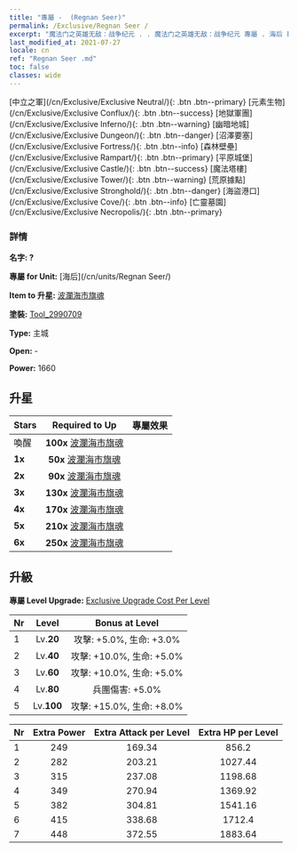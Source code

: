 ```yaml
---
title: "專屬 -  (Regnan Seer)"
permalink: /Exclusive/Regnan Seer /
excerpt: "魔法门之英雄无敌：战争纪元 . . 魔法门之英雄无敌：战争纪元 專屬 . 海后 專屬."
last_modified_at: 2021-07-27
locale: cn
ref: "Regnan Seer .md"
toc: false
classes: wide
---
```

 [中立之軍](/cn/Exclusive/Exclusive Neutral/){: .btn .btn--primary} [元素生物](/cn/Exclusive/Exclusive Conflux/){: .btn .btn--success} [地獄軍團](/cn/Exclusive/Exclusive Inferno/){: .btn .btn--warning} [幽暗地城](/cn/Exclusive/Exclusive Dungeon/){: .btn .btn--danger} [沼澤要塞](/cn/Exclusive/Exclusive Fortress/){: .btn .btn--info} [森林壁壘](/cn/Exclusive/Exclusive Rampart/){: .btn .btn--primary} [平原城堡](/cn/Exclusive/Exclusive Castle/){: .btn .btn--success} [魔法塔樓](/cn/Exclusive/Exclusive Tower/){: .btn .btn--warning} [荒原據點](/cn/Exclusive/Exclusive Stronghold/){: .btn .btn--danger} [海盜港口](/cn/Exclusive/Exclusive Cove/){: .btn .btn--info} [亡靈墓園](/cn/Exclusive/Exclusive Necropolis/){: .btn .btn--primary} 

### 詳情
 **名字: ?** 

 **專屬 for Unit:** [海后](/cn/units/Regnan Seer/) 

 **Item to 升星:** [波瀾海市旗魂](/cn/Items/con_1006/)

 **塗裝:** [Tool_2990709](/cn/Items/con_674/)

 **Type:** 主城

 **Open:** -

 **Power:** 1660

## 升星

  |     Stars    |  Required to Up | 專屬效果 |
  |:-------------|:---------------:|:---------------:|
  |  喚醒  | **100x** [波瀾海市旗魂](/cn/Items/con_1006/) |  |
  | **1x** <i class="fas fa-star"/> | **50x** [波瀾海市旗魂](/cn/Items/con_1006/) |  |
  | **2x** <i class="fas fa-star"/> | **90x** [波瀾海市旗魂](/cn/Items/con_1006/) |  |
  | **3x** <i class="fas fa-star"/> | **130x** [波瀾海市旗魂](/cn/Items/con_1006/) |  |
  | **4x** <i class="fas fa-star"/> | **170x** [波瀾海市旗魂](/cn/Items/con_1006/) |  |
  | **5x** <i class="fas fa-star"/> | **210x** [波瀾海市旗魂](/cn/Items/con_1006/) |  |
  | **6x** <i class="fas fa-star"/> | **250x** [波瀾海市旗魂](/cn/Items/con_1006/) |  |


## 升級
 **專屬 Level Upgrade:** [Exclusive Upgrade Cost Per Level](/Exclusive/ExclusiveUpgradeCostPerLevel/)

  |  Nr  |   Level  | Bonus at Level |
  |:-----|:--------:|:--------------:|
  | 1 | Lv.**20** | 攻擊: +5.0%, 生命: +3.0% |
  | 2 | Lv.**40** | 攻擊: +10.0%, 生命: +5.0% |
  | 3 | Lv.**60** | 攻擊: +10.0%, 生命: +5.0% |
  | 4 | Lv.**80** | 兵團傷害: +5.0% |
  | 5 | Lv.**100** | 攻擊: +15.0%, 生命: +8.0% |


  |  Nr  |  Extra Power | Extra Attack per Level | Extra HP per Level |
  |:-----|:--------:|:--------:|:--------:|
  | 1 | 249 | 169.34 | 856.2 |
  | 2 | 282 | 203.21 | 1027.44 |
  | 3 | 315 | 237.08 | 1198.68 |
  | 4 | 349 | 270.94 | 1369.92 |
  | 5 | 382 | 304.81 | 1541.16 |
  | 6 | 415 | 338.68 | 1712.4 |
  | 7 | 448 | 372.55 | 1883.64 |


